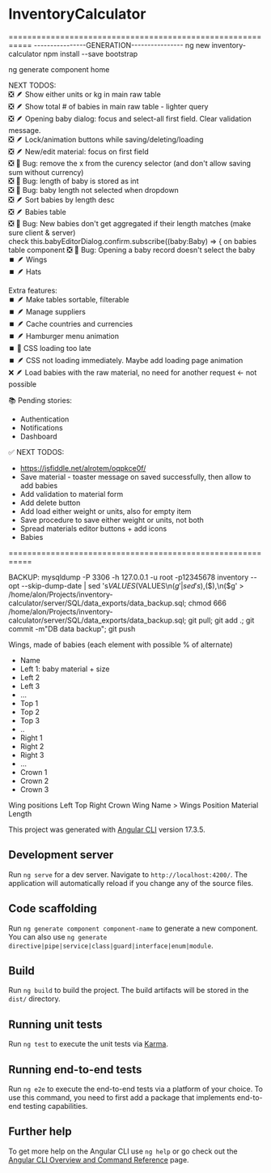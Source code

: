 # InventoryCalculator

===========================================================
----------------GENERATION----------------
ng new inventory-calculator
npm install --save bootstrap

ng generate component home

NEXT TODOS:     
❎ 🪶 Show either units or kg in main raw table     
❎ 🪶 Show total # of babies in main raw table - lighter query     
❎ 🪶 Opening baby dialog: focus and select-all first field. Clear validation message.     
❎ 🪶 Lock/animation buttons while saving/deleting/loading     
❎ 🪶 New/edit material: focus on first field     
❎ 🐞 Bug: remove the x from the curency selector (and don't allow saving sum without currency)     
❎ 🐞 Bug: length of baby is stored as int     
❎ 🐞 Bug: baby length not selected when dropdown     
❎ 🪶 Sort babies by length desc    
❎ 🪶 Babies table      
❎ 🐞 Bug: New babies don't get aggregated if their length matches (make sure client & server)     
            check this.babyEditorDialog.confirm.subscribe((baby:Baby) => { on babies table component
❎ 🐞 Bug: Opening a baby record doesn't select the baby    
⏹️ 🪶 Wings      
⏹️ 🪶 Hats      

Extra features:    
⏹️ 🪶 Make tables sortable, filterable     
⏹️ 🪶 Manage suppliers     
⏹️ 🪶 Cache countries and currencies     
⏹️ 🪶 Hamburger menu animation     
⏹️ 🐞 CSS loading too late     
⏹️ 🪶 CSS not loading immediately. Maybe add loading page animation     
❌ 🪶 Load babies with the raw material, no need for another request <- not possible     

📚 Pending stories:
- Authentication
- Notifications
- Dashboard

✅ NEXT TODOS:
+ https://jsfiddle.net/alrotem/oqpkce0f/
+ Save material - toaster message on saved successfully, then allow to add babies
+ Add validation to material form
+ Add delete button
+ Add load either weight or units, also for empty item
+ Save procedure to save either weight or units, not both
+ Spread materials editor buttons + add icons
+ Babies

===========================================================

BACKUP:
mysqldump  -P 3306 -h 127.0.0.1 -u root -p12345678 inventory --opt --skip-dump-date | sed 's$VALUES ($VALUES\n($g' | sed 's$),($),\n($g' > /home/alon/Projects/inventory-calculator/server/SQL/data_exports/data_backup.sql; chmod 666 /home/alon/Projects/inventory-calculator/server/SQL/data_exports/data_backup.sql; git pull; git add .; git commit -m"DB data backup"; git push

Wings, made of babies (each element with possible % of alternate)
-	Name
-	Left 1: baby material + size
-	Left 2
-	Left 3
-	…
-	Top 1
-	Top 2
-	Top 3
-	..
-	Right 1
-	Right 2
-	Right 3
-	…
-	Crown 1
-	Crown 2
-	Crown 3

Wing positions
                Left
                Top
                Right
                Crown
Wing Name > Wings
                Position
                Material
                Length


This project was generated with [Angular CLI](https://github.com/angular/angular-cli) version 17.3.5.

## Development server

Run `ng serve` for a dev server. Navigate to `http://localhost:4200/`. The application will automatically reload if you change any of the source files.

## Code scaffolding

Run `ng generate component component-name` to generate a new component. You can also use `ng generate directive|pipe|service|class|guard|interface|enum|module`.

## Build

Run `ng build` to build the project. The build artifacts will be stored in the `dist/` directory.

## Running unit tests

Run `ng test` to execute the unit tests via [Karma](https://karma-runner.github.io).

## Running end-to-end tests

Run `ng e2e` to execute the end-to-end tests via a platform of your choice. To use this command, you need to first add a package that implements end-to-end testing capabilities.

## Further help

To get more help on the Angular CLI use `ng help` or go check out the [Angular CLI Overview and Command Reference](https://angular.io/cli) page.
